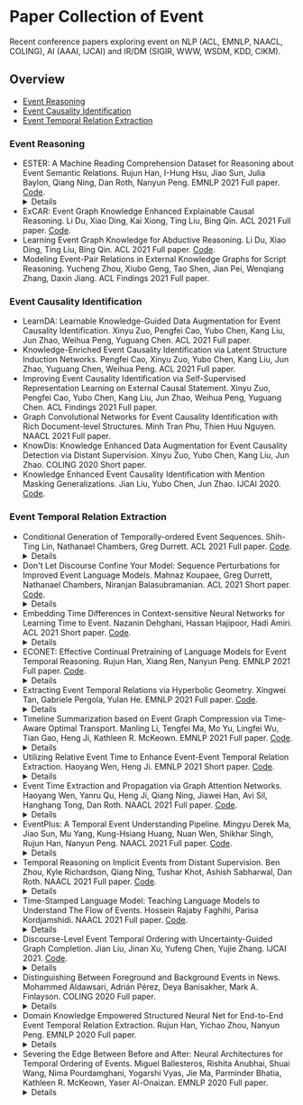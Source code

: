 # Paper Collection of Event

Recent conference papers exploring event on NLP (ACL, EMNLP, NAACL, COLING), AI (AAAI, IJCAI) and IR/DM (SIGIR, WWW, WSDM, KDD, CIKM).

## Overview

* [Event Reasoning](https://github.com/nudtzpan/Event-Papers#event-reasoning)
* [Event Causality Identification](https://github.com/nudtzpan/Event-Papers#event-causality-identification)
* [Event Temporal Relation Extraction](https://github.com/nudtzpan/Event-Papers#event-temporal-relation-extraction)

### Event Reasoning

* ESTER: A Machine Reading Comprehension Dataset for Reasoning about Event Semantic Relations. Rujun Han, I-Hung Hsu, Jiao Sun, Julia Baylon, Qiang Ning, Dan Roth, Nanyun Peng. EMNLP 2021 Full paper. [Code](https://github.com/PlusLabNLP/ESTER). <details>  <summary>Details</summary>  新数据集 包含5种事件间关系 </details>
* ExCAR: Event Graph Knowledge Enhanced Explainable Causal Reasoning. Li Du, Xiao Ding, Kai Xiong, Ting Liu, Bing Qin. ACL 2021 Full paper. [Code](https://github.com/sjcfr/xcar).
* Learning Event Graph Knowledge for Abductive Reasoning. Li Du, Xiao Ding, Ting Liu, Bing Qin. ACL 2021 Full paper. [Code](https://github.com/sjcfr/ege-RoBERTa).
* Modeling Event-Pair Relations in External Knowledge Graphs for Script Reasoning. Yucheng Zhou, Xiubo Geng, Tao Shen, Jian Pei, Wenqiang Zhang, Daxin Jiang. ACL Findings 2021 Full paper.

### Event Causality Identification

* LearnDA: Learnable Knowledge-Guided Data Augmentation for Event Causality Identification. Xinyu Zuo, Pengfei Cao, Yubo Chen, Kang Liu, Jun Zhao, Weihua Peng, Yuguang Chen. ACL 2021 Full paper.
* Knowledge-Enriched Event Causality Identification via Latent Structure Induction Networks. Pengfei Cao, Xinyu Zuo, Yubo Chen, Kang Liu, Jun Zhao, Yuguang Chen, Weihua Peng. ACL 2021 Full paper.
* Improving Event Causality Identification via Self-Supervised Representation Learning on External Causal Statement. Xinyu Zuo, Pengfei Cao, Yubo Chen, Kang Liu, Jun Zhao, Weihua Peng, Yuguang Chen. ACL Findings 2021 Full paper.
* Graph Convolutional Networks for Event Causality Identification with Rich Document-level Structures. Minh Tran Phu, Thien Huu Nguyen. NAACL 2021 Full paper.
* KnowDis: Knowledge Enhanced Data Augmentation for Event Causality Detection via Distant Supervision. Xinyu Zuo, Yubo Chen, Kang Liu, Jun Zhao. COLING 2020 Short paper.
* Knowledge Enhanced Event Causality Identification with Mention Masking Generalizations. Jian Liu, Yubo Chen, Jun Zhao. IJCAI 2020. [Code](https://github.com/jianliu-ml/EventCausalityIdentification).

### Event Temporal Relation Extraction

* Conditional Generation of Temporally-ordered Event Sequences. Shih-Ting Lin, Nathanael Chambers, Greg Durrett. ACL 2021 Full paper. [Code](https://github.com/jjasonn0717/TemporalBART). <details>  <summary>Details</summary>  Temporal Relation 采用自动化的方法从EventNarratives语料库中抽取时序事件，并采用BART模型进行编码和解码来做Temporal Event Ordering和Event Infilling的任务，其中使用Trick来对BART进行改进。 </details>
* Don't Let Discourse Confine Your Model: Sequence Perturbations for Improved Event Language Models. Mahnaz Koupaee, Greg Durrett, Nathanael Chambers, Niranjan Balasubramanian. ACL 2021 Short paper. [Code](https://github.com/StonyBrookNLP/elm-perturbations). <details>  <summary>Details</summary>  当前使用Event数据集进行训练时，Event之间的顺序直接采用的是Discourse中文本的顺序，但Event的顺序和Discourse的顺序可能并不相同。这就导致在训练时会引入偏差信息。作者提出采用事件打乱、事件Dropout以及事件Masking的数据增强方法来缓解错误的Event顺序对模型训练造成的不利影响。 </details>
* Embedding Time Differences in Context-sensitive Neural Networks for Learning Time to Event. Nazanin Dehghani, Hassan Hajipoor, Hadi Amiri. ACL 2021 Short paper. [Code](https://github.com/hajipoor/time2event). <details>  <summary>Details</summary>  给定事件E（时间戳，比如2017-08-24 18:00），给定Tweet A（时间戳：2017/08/24 11h，时间戳格式与事件E不同）和Tweet B（时间戳: 2017/08/24 08h）（Tweet A早于Tweet B），Tweet A是一个与事件E相关的Tweet，并且可能包含与事件E相关的时序信息（比如Tweet A里会说这周末发生事件E），目标就是预测Tweet B和事件E之间的前后顺序以及时间间隔。不是很理解，时间戳都有了，直接不就算出来了，可能是Tweet和事件的时间格式不一样？ </details>
* ECONET: Effective Continual Pretraining of Language Models for Event Temporal Reasoning. Rujun Han, Xiang Ren, Nanyun Peng. EMNLP 2021 Full paper. [Code](https://github.com/PlusLabNLP/ECONET). <details>  <summary>Details</summary>  新数据集 包含5种事件间关系 </details>
* Extracting Event Temporal Relations via Hyperbolic Geometry. Xingwei Tan, Gabriele Pergola, Yulan He. EMNLP 2021 Full paper. [Code](https://github.com/Xingwei-Warwick/hyper-event-TempRel). <details>  <summary>Details</summary>  新数据集 包含5种事件间关系 </details>
* Timeline Summarization based on Event Graph Compression via Time-Aware Optimal Transport. Manling Li, Tengfei Ma, Mo Yu, Lingfei Wu, Tian Gao, Heng Ji, Kathleen R. McKeown. EMNLP 2021 Full paper. [Code](https://github.com/limanling/event-graph-summarization). <details>  <summary>Details</summary>  新数据集 包含5种事件间关系 </details>
* Utilizing Relative Event Time to Enhance Event-Event Temporal Relation Extraction. Haoyang Wen, Heng Ji. EMNLP 2021 Short paper. [Code](https://github.com/wenhycs/EMNLP2021-Utilizing-Relative-Event-Time-to-Enhance-Event-Event-Temporal-Relation-Extraction). <details>  <summary>Details</summary>  新数据集 包含5种事件间关系 </details>
* Event Time Extraction and Propagation via Graph Attention Networks. Haoyang Wen, Yanru Qu, Heng Ji, Qiang Ning, Jiawei Han, Avi Sil, Hanghang Tong, Dan Roth. NAACL 2021 Full paper. [Code](https://github.com/wenhycs/NAACL2021-Event-Time-Extraction-and-Propagation-via-Graph-Attention-Networks). <details>  <summary>Details</summary>  新数据集 包含5种事件间关系 </details>
* EventPlus: A Temporal Event Understanding Pipeline. Mingyu Derek Ma, Jiao Sun, Mu Yang, Kung-Hsiang Huang, Nuan Wen, Shikhar Singh, Rujun Han, Nanyun Peng. NAACL 2021 Full paper. [Code](https://github.com/PlusLabNLP/EventPlus). <details>  <summary>Details</summary>  新数据集 包含5种事件间关系 </details>
* Temporal Reasoning on Implicit Events from Distant Supervision. Ben Zhou, Kyle Richardson, Qiang Ning, Tushar Khot, Ashish Sabharwal, Dan Roth. NAACL 2021 Full paper. [Code](https://github.com/allenai/tracie). <details>  <summary>Details</summary>  新数据集 包含5种事件间关系 </details>
* Time-Stamped Language Model: Teaching Language Models to Understand The Flow of Events. Hossein Rajaby Faghihi, Parisa Kordjamshidi. NAACL 2021 Full paper. [Code](https://github.com/HLR/TSLM). <details>  <summary>Details</summary>  新数据集 包含5种事件间关系 </details>
* Discourse-Level Event Temporal Ordering with Uncertainty-Guided Graph Completion. Jian Liu, Jinan Xu, Yufeng Chen, Yujie Zhang. IJCAI 2021. [Code](https://github.com/jianliu-ml/EventTemp). <details>  <summary>Details</summary>  新数据集 包含5种事件间关系 </details>
* Distinguishing Between Foreground and Background Events in News. Mohammed Aldawsari, Adrián Pérez, Deya Banisakher, Mark A. Finlayson. COLING 2020 Full paper. <details>  <summary>Details</summary>  新数据集 包含5种事件间关系 </details>
* Domain Knowledge Empowered Structured Neural Net for End-to-End Event Temporal Relation Extraction. Rujun Han, Yichao Zhou, Nanyun Peng. EMNLP 2020 Full paper. <details>  <summary>Details</summary>  新数据集 包含5种事件间关系 </details>
* Severing the Edge Between Before and After: Neural Architectures for Temporal Ordering of Events. Miguel Ballesteros, Rishita Anubhai, Shuai Wang, Nima Pourdamghani, Yogarshi Vyas, Jie Ma, Parminder Bhatia, Kathleen R. McKeown, Yaser Al-Onaizan. EMNLP 2020 Full paper. <details>  <summary>Details</summary>  新数据集 包含5种事件间关系 </details>
